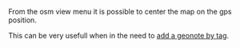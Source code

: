 From the osm view menu it is possible to center the map on the gps position.

This can be very usefull when in the need to [add a geonote by tag](AddNoteByTag.md).